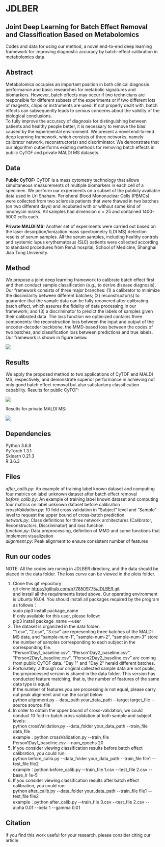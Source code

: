 # JDLBER
## Joint Deep Learning for Batch Effect Removal and Classification Based on Metabolomics

Codes and data for using our method, a novel end-to-end deep learning framework for improving diagnostic accuracy by batch-effect calibration in metabolomics data.

## Abstract
Metabolomics occupies an important position in both clinical diagnosis performance and basic researches for metabolic signatures and biomarkers. However, batch effects may occur if two technicians are responsible for different subsets of the experiments or if two different lots of reagents, chips or instruments are used. If not properly dealt with, batch effects can subsequently leads to serious concerns about the validity of the biological conclusions.<br />
To fully improve the accuracy of diagnosis for distinguishing between patients and healthy people better, it is necessary to remove the bias caused by the experimental environment. We present a novel end-to-end deep learning framework, which consists of three networks, namely calibrator network, reconstructor(s) and discriminator. We demonstrate that our algorithm outperforms existing methods for removing batch effects in public CyTOF and private MALDI MS datasets.

## Data
**Public CyTOF:** CyTOF is a mass cytometry technology that allows simultaneous measurements of multiple biomarkers in each cell of a specimen. We perform our experiments on a subset of the publicly available data used in Uri Shaham. Peripheral Blood Mononuclear Cells (PBMCs) were collected from two sclerosis patients that were thawed in two batches (on two different days) and incubated with or without some kind of ionomycin marks. All samples had dimension d = 25 and contained 1400-5000 cells each. 

**Private MALDI MS:** Another set of experiments were carried out based on the laser desorption/ionization mass spectrometry (LDI MS) detection results of serum samples. All the serum samples, including healthy controls and systemic lupus erythematosus (SLE) patients were collected according to standard procedures from RenJi hospital, School of Medicine, Shanghai Jiao Tong University. 

## Method
We propose a joint deep learning framework to calibrate batch effect first and then conduct sample classification (e.g., to derive disease diagnosis). Our framework consists of three major branches: (1) a calibrator to minimize the dissimilarity between different batches; (2) reconstructor(s) to guarantee that the sample data can be fully recovered after calibrating batch effect, which assures the fidelity of data processing in our framework; and (3) a discriminator to predict the labels of samples given their calibrated data. The loss function we optimized contains three components: the reconstruction loss between the input and output of the encoder-decoder backbone, the MMD-based loss between the codes of two batches, and classification loss between predictions and true labels. Our framework is shown in figure below.

![](illustration/network.png)

## Results
We apply the proposed method to two applications of CyTOF and MALDI MS, respectively, and demonstrate superior performance in achieving not only good batch effect removal but also satisfactory classification capability. 
Results for public CyTOF: 

![](illustration/CyTOF.png)

Results for private MALDI MS:

![](illustration/MALDI-MS.png)

## Dependencies
Python 3.6.8<br />
PyTorch 1.3.1<br />
Sklearn 0.21.3<br />
R 3.6.3<br />

## Files
*after_calib.py*: An example of training label known dataset and computing four matrics on label unknown dataset after batch effect removal<br />
*before_calib.py*: An example of training label known dataset and computing four matrics on label unknown dataset before calibration<br />
*crossValidation.py*: 10 fold cross validation in “Subject” level and “Sample” level to request the upper bound of cross-batch prediction<br />
*network.py*: Class definitions for three network architectures (Calibrator, Reconstructors, Discriminator) and loss function<br />
*function.py*: Data preprocessing, definition of MMD and some functions that implement visualization<br />
*alignment.py*: Peak alignment to ensure consistent number of features<br />

## Run our codes
NOTE: All the codes are runing in JDLBER directory, and the data should be placed in the data folder. The loss curve can be viewed in the plots folder.<br />
1. Clone this git repository<br />
   git clone https://github.com/n778509775/JDLBER.git<br />
   and install all the requirements listed above. Our operating environment is Ubuntu 16.04. You should install all packages required by the program as follows：<br />
   sudo pip3 install package_name<br />
   If only available for this user, please follow:<br />
   pip3 install package_name --user<br />
2. The dataset is organized in the data folder:<br />
   "1.csv", "2.csv", "3.csv" are representing three batches of the MALDI MS data, and "sample-num-1", "sample-num-2", "sample-num-3" store the number of samples corresponding to    each subject in the corresponding file.<br />
   "Person1Day1_baseline.csv", "Person1Day2_baseline.csv", "Person2Day1_baseline.csv", "Person2Day2_baseline.csv" are coming from public CyTOF data. "Day 1" and "Day 2" herald      different batches.<br />
3. Fortunately, although our original collected sample data are not public, the preprocessed version is shared in the data folder. This version has conducted feature matching,      that is, the number of features of the same data type is equal.<br />
   If the number of features you are processing is not equal, please carry out peak alignment and run the script below:<br />
 	python alignment.py --data_path your_data_path --target target_file --source source_file<br />
4. In order to obtain the upper bound of cross-validation, we could conduct 10 fold in-batch cross validation at both sample and subject levels:<br />
    python crossValidation.py --data_folder your_data_path --train_file data_file  <br />
    example：python crossValidation.py --train_file Person1Day1_baseline.csv --num_epochs 20 <br />
5. If you consider viewing classification results before batch effect calibration, you could run:<br />
   python before_calib.py --data_folder your_data_path --train_file file1 --test_file file2 <br />
   example：python before_calib.py --train_file 1.csv --test_file 2.csv --base_lr 1e-5
6. If you consider viewing classification results after batch effect calibration, you could run:<br />
   python after_calib.py --data_folder your_data_path --train_file file1 --test_file file2 <br />
   example：python after_calib.py --train_file 3.csv --test_file 2.csv --alpha 0.01 --beta 1 --gamma 0.01<br />

## Citation
If you find this work useful for your research, please consider citing our article.
